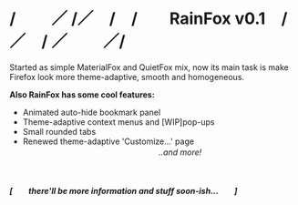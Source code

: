 # / 　　／ /／　/　/　　RainFox v0.1　/／　/ ／ 　　／/
Started as simple MaterialFox and QuietFox mix, now its main task
is make Firefox look more theme-adaptive, smooth and homogeneous.

<b>Also RainFox has some cool features:</b>
- Animated auto-hide bookmark panel
- Theme-adaptive context menus and [WIP]pop-ups
- Small rounded tabs
- Renewed theme-adaptive 'Customize...' page<br><i>　　　　　　　　　　　　　　　　　..and more!<i>
<br>
<br>
<b>[　　there'll be more information and stuff soon-ish...　　]</b>
